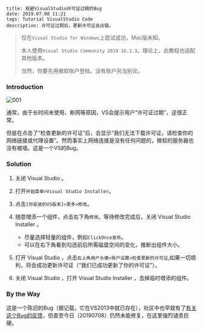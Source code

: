 ```
title: 规避VisualStudio许可证过期的Bug
date: 2019.07.08 11:21
tags: Tutorial VisualStudio Code
description: 许可证过期后，更新许可证会出错。
```

> 仅在`Visual Studio for Windows`上尝试成功，Mac版未知。
>
> 本人使用`Visual Studio Community 2019 16.1.3`。理论上，此教程也适配其他版本。
>
> 当然，你要先用微软账户登陆。没有账户另当别论。

### Introduction

![001](/res/20190708-1121-001.webp)

通常，由于长时间未使用、断网等原因，VS会提示用户“许可证过期”，这很正常。

但是在点击了“检查更新的许可证”后，会显示“我们无法下载许可证，请检查你的网络链接或代理设置”。然而事实上网络连接是没有任何问题的，微软的服务器也没有被墙。这是一个VS的Bug。

### Solution

1. 关闭 Visual Studio 。

2. 打开`开始菜单>Visual Studio Installer`。

3. 点击`[你安装的VS版本]>更多>修改`。

4. 随意增添一个组件，点击右下角`修改`。等待修改完成后，关闭 Visual Studio Installer 。
    * 尽量选择轻量的组件，例如`ClickOnce发布`。
    * 可以在右下角看到勾选前后所需磁盘空间的变化，推断出组件大小。

5. 打开 Visual Studio ，点击`右上角用户头像>账户设置>检查更新的许可证`,如果一切顺利，将会成功更新许可证（“我们已成功更新了你的许可证”）。

6. 关闭 Visual Studio ，打开 Visual Studio Installer ，去掉临时增添的组件。

### By the Way

这是一个陈旧的Bug（据记载，它在VS2013中就已存在），社区中也早就有了[有关这个Bug的反馈](https://developercommunity.visualstudio.com/content/problem/69380/unable-to-update-license-1.html)，但直至今日（20190708）仍然未能修复，在这里强烈谴责巨硬。

